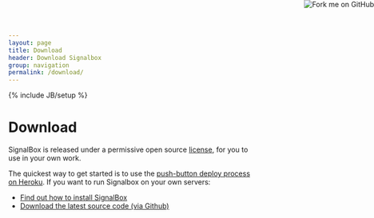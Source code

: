 ```yaml
---
layout: page
title: Download
header: Download Signalbox
group: navigation
permalink: /download/
---
```

{% include JB/setup %}


# Download

SignalBox is released under a permissive open source [license](https://github.com/puterleat/signalbox/blob/master/LICENSE.txt), for you to use in your own work.


The quickest way to get started is to use the [push-button deploy process on Heroku](/deploy/). If you want to run Signalbox on your own servers:

- [Find out how to install SignalBox](http://signalbox.readthedocs.org/en/latest/install.html)
- [Download the latest source code (via Github)](https://github.com/puterleat/signalbox)


<a href="https://github.com/puterleat/signalbox"><img style="position: absolute; top: 0; right: 0; border: 0;" src="https://camo.githubusercontent.com/365986a132ccd6a44c23a9169022c0b5c890c387/68747470733a2f2f73332e616d617a6f6e6177732e636f6d2f6769746875622f726962626f6e732f666f726b6d655f72696768745f7265645f6161303030302e706e67" alt="Fork me on GitHub" data-canonical-src="https://s3.amazonaws.com/github/ribbons/forkme_right_red_aa0000.png"></a>
